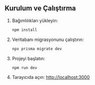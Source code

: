 

## Kurulum ve Çalıştırma 
1. Bağımlılıkları yükleyin:
   ```bash
   npm install
   ```
2. Veritabanı migrasyonunu çalıştırın:
   ```bash
   npx prisma migrate dev
   ```
3. Projeyi başlatın:
   ```bash
   npm run dev
   ```
4. Tarayıcıda açın:
   [http://localhost:3000](http://localhost:3000)
